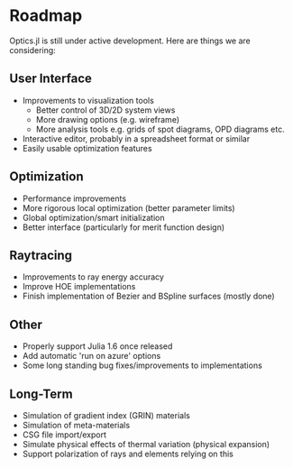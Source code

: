 # Roadmap

Optics.jl is still under active development. Here are things we are considering:

## User Interface

- Improvements to visualization tools
  - Better control of 3D/2D system views
  - More drawing options (e.g. wireframe)
  - More analysis tools e.g. grids of spot diagrams, OPD diagrams etc.
- Interactive editor, probably in a spreadsheet format or similar
- Easily usable optimization features

## Optimization

- Performance improvements
- More rigorous local optimization (better parameter limits)
- Global optimization/smart initialization
- Better interface (particularly for merit function design)

## Raytracing

- Improvements to ray energy accuracy
- Improve HOE implementations
- Finish implementation of Bezier and BSpline surfaces (mostly done)

## Other

- Properly support Julia 1.6 once released
- Add automatic 'run on azure' options
- Some long standing bug fixes/improvements to implementations

## Long-Term

- Simulation of gradient index (GRIN) materials
- Simulation of meta-materials
- CSG file import/export
- Simulate physical effects of thermal variation (physical expansion)
- Support polarization of rays and elements relying on this
